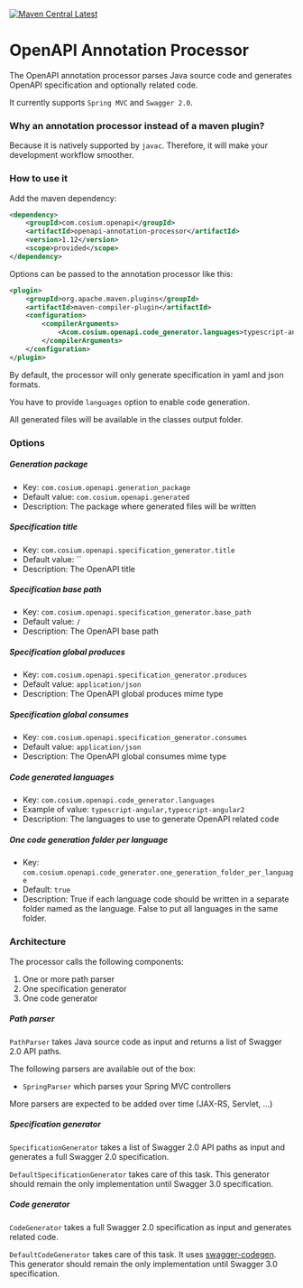 [![Maven Central Latest](https://img.shields.io/maven-central/v/com.cosium.openapi/openapi-annotation-processor.svg)](https://search.maven.org/#search%7Cgav%7C1%7Cg%3A%22com.cosium.openapi%22%20AND%20a%3A%22openapi-annotation-processor%22)

# OpenAPI Annotation Processor
The OpenAPI annotation processor parses Java source code and generates OpenAPI specification and optionally related code.

It currently supports `Spring MVC` and `Swagger 2.0`.

### Why an annotation processor instead of a maven plugin?
Because it is natively supported by `javac`. Therefore, it will make your development workflow smoother. 

### How to use it
Add the maven dependency:
```xml
<dependency>
    <groupId>com.cosium.openapi</groupId>
    <artifactId>openapi-annotation-processor</artifactId>
    <version>1.12</version>
    <scope>provided</scope>
</dependency>
```
Options can be passed to the annotation processor like this:
```xml
<plugin>
	<groupId>org.apache.maven.plugins</groupId>
	<artifactId>maven-compiler-plugin</artifactId>
	<configuration>
		<compilerArguments>
    		<Acom.cosium.openapi.code_generator.languages>typescript-angular</Acom.cosium.openapi.code_generator.languages>
		</compilerArguments>
	</configuration>
</plugin>
```
By default, the processor will only generate specification in yaml and json formats.

You have to provide `languages` option to enable code generation.

All generated files will be available in the classes output folder.

### Options
##### Generation package
- Key: `com.cosium.openapi.generation_package`
- Default value: `com.cosium.openapi.generated`
- Description: The package where generated files will be written
##### Specification title
- Key: `com.cosium.openapi.specification_generator.title`
- Default value: ``
- Description: The OpenAPI title
##### Specification base path
- Key: `com.cosium.openapi.specification_generator.base_path`
- Default value: `/`
- Description: The OpenAPI base path
##### Specification global produces
- Key: `com.cosium.openapi.specification_generator.produces`
- Default value: `application/json`
- Description: The OpenAPI global produces mime type
##### Specification global consumes
- Key: `com.cosium.openapi.specification_generator.consumes`
- Default value: `application/json`
- Description: The OpenAPI global consumes mime type
##### Code generated languages
- Key: `com.cosium.openapi.code_generator.languages`
- Example of value: `typescript-angular,typescript-angular2`
- Description: The languages to use to generate OpenAPI related code
##### One code generation folder per language
- Key: `com.cosium.openapi.code_generator.one_generation_folder_per_language`
- Default: `true`
- Description: True if each language code should be written in a separate folder named as the language. False to put all languages in the same folder.

### Architecture
The processor calls the following components:
1. One or more path parser
2. One specification generator
3. One code generator

##### Path parser
`PathParser` takes Java source code as input and returns a list of Swagger 2.0 API paths.

The following parsers are available out of the box:
- `SpringParser` which parses your Spring MVC controllers

More parsers are expected to be added over time (JAX-RS, Servlet, ...)

##### Specification generator
`SpecificationGenerator` takes a list of Swagger 2.0 API paths as input and generates a full Swagger 2.0 specification.

`DefaultSpecificationGenerator` takes care of this task. 
This generator should remain the only implementation until Swagger 3.0 specification.

##### Code generator
`CodeGenerator` takes a full Swagger 2.0 specification as input and generates related code.

`DefaultCodeGenerator` takes care of this task. It uses [swagger-codegen](https://github.com/swagger-api/swagger-codegen).
This generator should remain the only implementation until Swagger 3.0 specification.